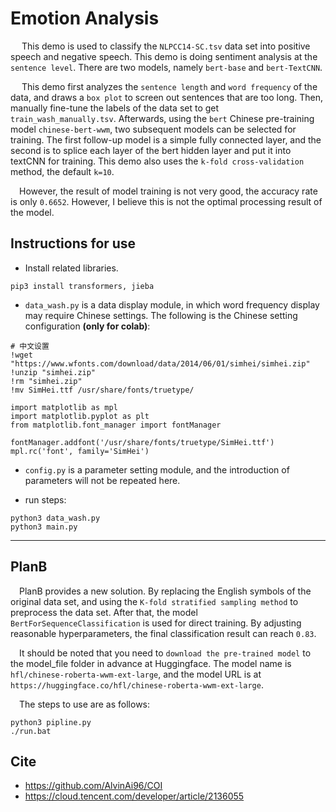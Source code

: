 # Emotion Analysis

&emsp; This demo is used to classify the `NLPCC14-SC.tsv` data set into positive speech and negative speech. This demo is doing sentiment analysis at the `sentence level`. There are two models, namely `bert-base` and `bert-TextCNN`.

&emsp; This demo first analyzes the `sentence length` and `word frequency` of the data, and draws a `box plot` to screen out sentences that are too long.  Then, manually fine-tune the labels of the data set to get `train_wash_manually.tsv`. Afterwards, using the `bert` Chinese pre-training model `chinese-bert-wwm`, two subsequent models can be selected for training. The first follow-up model is a simple fully connected layer, and the second is to splice each layer of the bert hidden layer and put it into textCNN for training. This demo also uses the `k-fold cross-validation` method, the default `k=10`.

&emsp;However, the result of model training is not very good, the accuracy rate is only `0.6652`. However, I believe this is not the optimal processing result of the model.

## Instructions for use

- Install related libraries.

```
pip3 install transformers, jieba
```

- `data_wash.py` is a data display module, in which word frequency display may require Chinese settings. The following is the Chinese setting configuration **(only for colab)**:

```
# 中文设置
!wget "https://www.wfonts.com/download/data/2014/06/01/simhei/simhei.zip"
!unzip "simhei.zip"
!rm "simhei.zip"
!mv SimHei.ttf /usr/share/fonts/truetype/

import matplotlib as mpl
import matplotlib.pyplot as plt 
from matplotlib.font_manager import fontManager
 
fontManager.addfont('/usr/share/fonts/truetype/SimHei.ttf')
mpl.rc('font', family='SimHei')
```

- `config.py` is a parameter setting module, and the introduction of parameters will not be repeated here.

- run steps:

```
python3 data_wash.py
python3 main.py
```

------

## PlanB

&emsp;PlanB provides a new solution. By replacing the English symbols of the original data set, and using the `K-fold stratified sampling method` to preprocess the data set. After that, the model `BertForSequenceClassification` is used for direct training. By adjusting reasonable hyperparameters, the final classification result can reach `0.83`.

&emsp;It should be noted that you need to `download the pre-trained model` to the model_file folder in advance at Huggingface. The model name is `hfl/chinese-roberta-wwm-ext-large`, and the model URL is at `https://huggingface.co/hfl/chinese-roberta-wwm-ext-large`.

&emsp;The steps to use are as follows:

```
python3 pipline.py
./run.bat
```

## Cite

- https://github.com/AlvinAi96/COI
- https://cloud.tencent.com/developer/article/2136055
